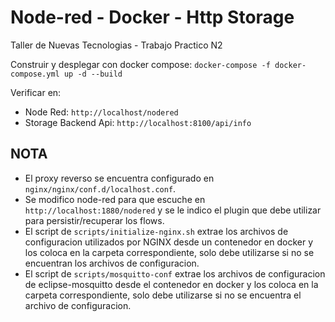 # Node-red - Docker - Http Storage

Taller de Nuevas Tecnologias - Trabajo Practico N2

Construir y desplegar con docker compose:
`docker-compose -f docker-compose.yml up -d --build`

Verificar en: 
* Node Red: `http://localhost/nodered`
* Storage Backend Api: `http://localhost:8100/api/info`

## NOTA

* El proxy reverso se encuentra configurado en `nginx/nginx/conf.d/localhost.conf`.
* Se modifico node-red para que escuche en `http://localhost:1880/nodered` y se le indico el plugin que debe utilizar para persistir/recuperar los flows.
* El script de `scripts/initialize-nginx.sh` extrae los archivos de configuracion utilizados por NGINX desde un contenedor en docker y los coloca en la carpeta correspondiente, solo debe utilizarse si no se encuentran los archivos de configuracion.
* El script de `scripts/mosquitto-conf` extrae los archivos de configuracion de eclipse-mosquitto desde el contenedor en docker y los coloca en la carpeta correspondiente, solo debe utilizarse si no se encuentra el archivo de configuracion.